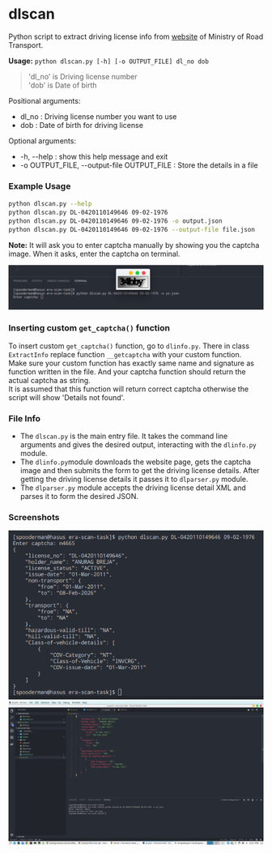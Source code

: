 # dlscan

Python script to extract driving license info from [website](https://parivahan.gov.in/rcdlstatus/?pur_cd=101) of Ministry of Road Transport.

__Usage:__ `python dlscan.py [-h] [-o OUTPUT_FILE] dl_no dob`

> 'dl_no' is Driving license number  
> 'dob' is Date of birth

Positional arguments:   
* dl_no :  Driving license number you want to use   
* dob   :                Date of birth for driving license

Optional arguments:
* -h, --help      :      show this help message and exit
*  -o OUTPUT_FILE, --output-file OUTPUT_FILE : Store the details in a file

### Example Usage
``` bash
python dlscan.py --help
python dlscan.py DL-0420110149646 09-02-1976
python dlscan.py DL-0420110149646 09-02-1976 -o output.json
python dlscan.py DL-0420110149646 09-02-1976 --output-file file.json
```
__Note:__ It will ask you to enter captcha manually by showing you the captcha image. When it asks, enter the captcha on terminal.

![captcha image](images/captcha.png)

### Inserting custom `get_captcha()` function

To insert custom `get_captcha()` function, go to `dlinfo.py`. There in class `ExtractInfo` replace function `__getcaptcha` with your custom function.  
Make sure your custom function has exactly same name and signature as function written in the file. And your captcha function should return the actual captcha as string.  
It is assumed that this function will return correct captcha otherwise the script will show 'Details not found'.

### File Info
* The `dlscan.py` is the main entry file. It takes the command line arguments and gives the desired output, interacting with the `dlinfo.py` module.
* The `dlinfo.py`module downloads the website page, gets the captcha image and then submits the form to get the driving license details. After getting the driving license details it passes it to `dlparser.py` module.
* The `dlparser.py` module accepts the driving license detail XML and parses it to form the desired JSON.

### Screenshots

![s2](images/s2.png)
![s1](images/s1.png)
